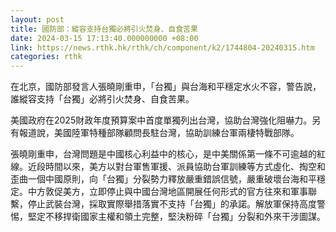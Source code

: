 ```yaml
---
layout: post
title: 國防部：縱容支持台獨必將引火焚身、自食苦果
date: 2024-03-15 17:13:40.000000000 +08:00
link: https://news.rthk.hk/rthk/ch/component/k2/1744804-20240315.htm
categories: rthk
---
```


在北京，國防部發言人張曉剛重申，「台獨」與台海和平穩定水火不容，警告說，誰縱容支持「台獨」必將引火焚身、自食苦果。

美國政府在2025財政年度預算案中首度單獨列出台灣，協助台灣強化阻嚇力。另有報道說，美國陸軍特種部隊顧問長駐台灣，協助訓練台軍兩棲特戰部隊。

張曉剛重申，台灣問題是中國核心利益中的核心，是中美關係第一條不可逾越的紅線。近段時間以來，美方以對台軍售軍援、派員協助台軍訓練等方式虛化、掏空和歪曲一個中國原則，向「台獨」分裂勢力釋放嚴重錯誤信號，嚴重破壞台海和平穩定。中方敦促美方，立即停止與中國台灣地區開展任何形式的官方往來和軍事聯繫，停止武裝台灣，採取實際舉措落實不支持「台獨」的承諾。解放軍保持高度警惕，堅定不移捍衛國家主權和領土完整，堅決粉碎「台獨」分裂和外來干涉圖謀。
